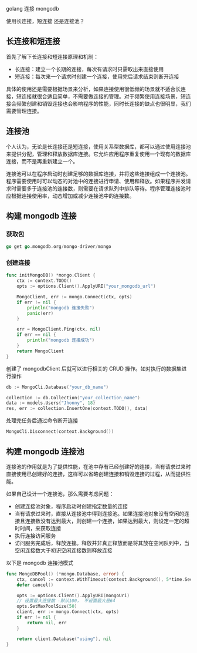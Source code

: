 golang 连接 mongodb 

使用长连接，短连接 还是连接池？

## 长连接和短连接

首先了解下长连接和短连接原理和机制：

- 长连接：建立一个长期的连接，每次有请求时只需取出来直接使用
- 短连接：每次来一个请求时创建一个连接，使用完后请求结束则断开连接

具体的使用还是需要根据场景来分析，如果连接使用很低频的场景就不适合长连接，短连接就很合适且简单，不需要做连接的管理。对于频繁使用连接场景，短连接会频繁创建和销毁连接也会影响程序的性能，同时长连接的缺点也很明显，我们需要管理连接。

## 连接池

个人认为，无论是长连接还是短连接，使用关系型数据库，都可以通过使用连接池来提供分配，管理和释放数据库连接。它允许应用程序重复使用一个现有的数据库连接，而不是再重新建立一个。

连接池可以在程序启动时创建足够的数据库连接，并将这些连接组成一个连接池。程序需要使用时可以动态的对池中的连接进行申请、使用和释放。如果程序并发请求时需要多于连接池的连接数，则需要在请求队列中排队等待。程序管理连接池时应根据连接使用率，动态增加或减少连接池中的连接数。

## 构建 mongodb 连接

### 获取包

```go
go get go.mongodb.org/mongo-driver/mongo
```

### 创建连接

```go
func initMongoDB() *mongo.Client {
	ctx := context.TODO()
	opts := options.Client().ApplyURI("your_mongodb_url")

	MongoClient, err := mongo.Connect(ctx, opts)
	if err != nil {
		println("mongodb 连接失败")
		panic(err)
	}

	err = MongoClient.Ping(ctx, nil)
	if err == nil {
		println("mongodb 连接成功")
	}
	return MongoClient
}
```

创建了 mongodbClient 后就可以进行相关的 CRUD 操作。如对执行的数据集进行操作

```go
db := MongoCli.Database("your_db_name")

collection := db.Collection("your_collection_name")
data := models.Users{"Jhonny", 18}
res, err := collection.InsertOne(context.TODO(), data)
```

处理完任务后通过命令断开连接

```go
MongoCli.Disconnect(context.Background())
```

## 构建 mongodb 连接池

连接池的作用就是为了提供性能，在池中存有已经创建好的连接，当有请求过来时直接使用已创建好的连接，这样可以省略创建连接和销毁连接的过程，从而提供性能。

如果自己设计一个连接池，那么需要考虑问题：

- 创建连接池对象，程序启动时创建指定数量的连接
- 当有请求过来时，直接从连接池中得到连接池。如果连接池对象没有空闲的连接且连接数没有达到最大，则创建一个连接，如果达到最大，则设定一定的超时时间，来获取连接
- 执行连接访问服务
- 访问服务完成后，释放连接。释放并非真正释放而是将其放在空闲队列中，当空闲连接数大于初识空闲连接数则释放连接

以下是 mongodb 连接池模式

```go
func MongoDBPool() (*mongo.Database, error) {
	ctx, cancel := context.WithTimeout(context.Background(), 5*time.Second)
	defer cancel()

	opts := options.Client().ApplyURI(mongoUri)
	// 设置最大连接数 -默认100， 不设置最大是64
	opts.SetMaxPoolSize(50)
	client, err := mongo.Connect(ctx, opts)
	if err != nil {
		return nil, err
	}

	return client.Database("using"), nil
}
```



